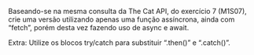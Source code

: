 Baseando-se na mesma consulta da The Cat API, do exercício 7 (M1S07), crie uma versão utilizando apenas uma função assíncrona, ainda com “fetch”, porém desta vez fazendo uso de async e await.

Extra: Utilize os blocos try/catch para substituir “.then()” e “.catch()”.